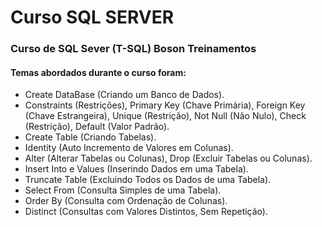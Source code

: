 # Curso SQL SERVER
### Curso de SQL Sever (T-SQL) Boson Treinamentos
#### Temas abordados durante o curso foram:
- Create DataBase (Criando um Banco de Dados).
- Constraints (Restrições), Primary Key (Chave Primária), Foreign Key (Chave Estrangeira), Unique (Restrição),
  Not Null (Não Nulo), Check (Restrição), Default (Valor Padrão).
- Create Table (Criando Tabelas).
- Identity (Auto Incremento de Valores em Colunas).
- Alter (Alterar Tabelas ou Colunas), Drop (Excluir Tabelas ou Colunas).
- Insert Into e Values (Inserindo Dados em uma Tabela).
- Truncate Table (Excluindo Todos os Dados de uma Tabela).
- Select From (Consulta Simples de uma Tabela).
- Order By (Consulta com Ordenação de Colunas).
- Distinct (Consultas com Valores Distintos, Sem Repetição).

